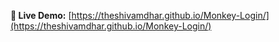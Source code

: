 **🔗 Live Demo:** [https://theshivamdhar.github.io/Monkey-Login/](https://theshivamdhar.github.io/Monkey-Login/)
